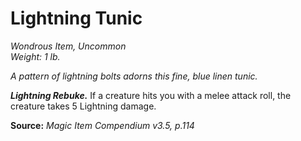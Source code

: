 # Lightning Tunic
*Wondrous Item, Uncommon*  
*Weight: 1 lb.*  

*A pattern of lightning bolts adorns this fine, blue linen tunic.*

***Lightning Rebuke.*** If a creature hits you with a melee attack roll, the creature takes 5 Lightning damage.



**Source:** *Magic Item Compendium v3.5, p.114*